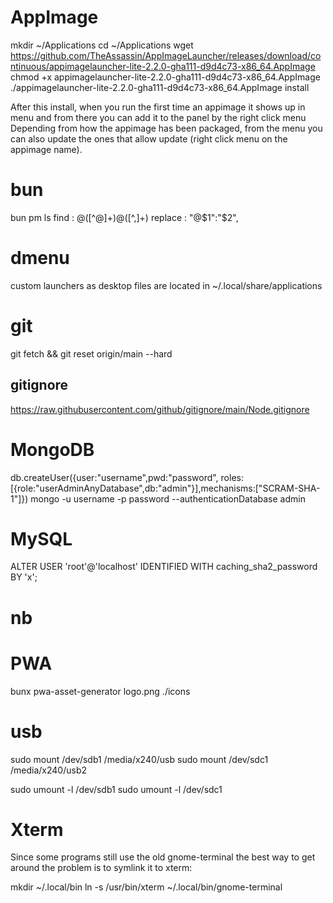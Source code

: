# AppImage

mkdir ~/Applications
cd ~/Applications
wget https://github.com/TheAssassin/AppImageLauncher/releases/download/continuous/appimagelauncher-lite-2.2.0-gha111-d9d4c73-x86_64.AppImage
chmod +x appimagelauncher-lite-2.2.0-gha111-d9d4c73-x86_64.AppImage
./appimagelauncher-lite-2.2.0-gha111-d9d4c73-x86_64.AppImage install

After this install, when you run the first time an appimage it shows up in menu and from there you can add it to the panel by the right click menu
Depending from how the appimage has been packaged, from the menu you can also update the ones that allow update (right click menu on the appimage name).

# bun

bun pm ls
find : @([^@]+)@([^,]+)
replace : "@$1":"$2",

# dmenu

custom launchers as desktop files are located in ~/.local/share/applications

# git

git fetch && git reset origin/main --hard

  ## gitignore
  https://raw.githubusercontent.com/github/gitignore/main/Node.gitignore

# MongoDB

db.createUser({user:"username",pwd:"password", roles:[{role:"userAdminAnyDatabase",db:"admin"}],mechanisms:["SCRAM-SHA-1"]})
mongo -u username -p password --authenticationDatabase admin

# MySQL

ALTER USER 'root'@'localhost' IDENTIFIED WITH caching_sha2_password BY 'x';

# nb

# PWA

bunx pwa-asset-generator logo.png ./icons

# usb

sudo mount /dev/sdb1 /media/x240/usb
sudo mount /dev/sdc1 /media/x240/usb2

sudo umount -l /dev/sdb1
sudo umount -l /dev/sdc1

# Xterm

Since some programs still use the old gnome-terminal the best way to get around the problem is to symlink it to xterm:

mkdir ~/.local/bin
ln -s /usr/bin/xterm ~/.local/bin/gnome-terminal
